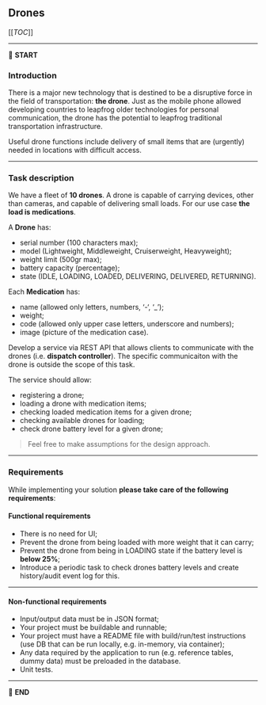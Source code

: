 ## Drones

[[_TOC_]]

---

:scroll: **START**


### Introduction

There is a major new technology that is destined to be a disruptive force in the field of transportation: **the drone**. Just as the mobile phone allowed developing countries to leapfrog older technologies for personal communication, the drone has the potential to leapfrog traditional transportation infrastructure.

Useful drone functions include delivery of small items that are (urgently) needed in locations with difficult access.

---

### Task description

We have a fleet of **10 drones**. A drone is capable of carrying devices, other than cameras, and capable of delivering small loads. For our use case **the load is medications**.

A **Drone** has:
- serial number (100 characters max);
- model (Lightweight, Middleweight, Cruiserweight, Heavyweight);
- weight limit (500gr max);
- battery capacity (percentage);
- state (IDLE, LOADING, LOADED, DELIVERING, DELIVERED, RETURNING).

Each **Medication** has: 
- name (allowed only letters, numbers, ‘-‘, ‘_’);
- weight;
- code (allowed only upper case letters, underscore and numbers);
- image (picture of the medication case).

Develop a service via REST API that allows clients to communicate with the drones (i.e. **dispatch controller**). The specific communicaiton with the drone is outside the scope of this task. 

The service should allow:
- registering a drone;
- loading a drone with medication items;
- checking loaded medication items for a given drone; 
- checking available drones for loading;
- check drone battery level for a given drone;

> Feel free to make assumptions for the design approach. 

---

### Requirements

While implementing your solution **please take care of the following requirements**: 

#### Functional requirements

- There is no need for UI;
- Prevent the drone from being loaded with more weight that it can carry;
- Prevent the drone from being in LOADING state if the battery level is **below 25%**;
- Introduce a periodic task to check drones battery levels and create history/audit event log for this.

---

#### Non-functional requirements

- Input/output data must be in JSON format;
- Your project must be buildable and runnable;
- Your project must have a README file with build/run/test instructions (use DB that can be run locally, e.g. in-memory, via container);
- Any data required by the application to run (e.g. reference tables, dummy data) must be preloaded in the database.
- Unit tests.

---

:scroll: **END** 
